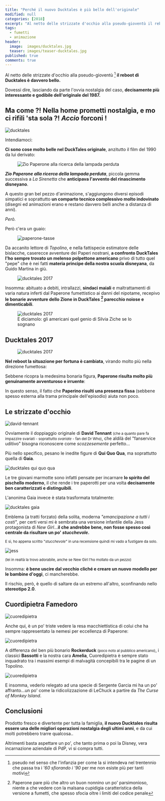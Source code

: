 ```yaml
---
title: "Perché il nuovo Ducktales è più bello dell'originale"
modified: null
categories: [2018]
excerpt: "Al netto delle strizzate d'occhio alla pseudo-gioventù il reboot di Ducktales è davvero bello."
tags:
  - fumetti
  - animazione
header: 
  image:  images/ducktales.jpg
  teaser: images/teaser-ducktales.jpg 
published: true
comments: true
---
```


Al netto delle strizzate d'occhio alla pseudo-gioventù [^pseudo] **il reboot di Ducktales è davvero bello.**

[^pseudo]: pseudo nel senso che l'infanzia per come la si intendeva nel trentennio che passa tra i _'60 sfiorando i '90_ per me non esiste più per tanti motivi

Dovessi dire, lasciando da parte l'ovvia nostalgia del caso, **decisamente più interessante e godibile dell'originale del 1987.**

## Ma come ?! Nella home prometti nostalgia, e mo ci rifili 'sta sola ?! _Accio_ forconi !

![ducktales](https://cdn.mbl.is/frimg/9/30/930496.jpg)

Intendiamoci: 

**Ci sono cose molto belle nel DuckTales originale**, anzitutto il film del 1990 da lui derivato:

<figure>
	<img src="https://images-na.ssl-images-amazon.com/images/I/71IWvIZfvTL._SY445_.jpg" alt="Zio Paperone alla ricerca della lampada perduta">
</figure>

**_Zio Paperone alla ricerca della lampada perduta_**, piccola gemma successiva a _La Sirenetta_ che **anticipava l'avvento del rinascimento disneyano**.

A questo gran bel pezzo d'animazione, s'aggiungono diversi episodi simpatici e soprattutto **un comparto tecnico complessivo molto indovinato** (disegni ed animazioni erano e restano davvero belli anche a distanza di anni).

_Però._

Però c'era un guaio: 

<figure>
<img src="https://www.movimentolibertario.com/wp-content/uploads/2015/02/paperone-tasse.jpg" alt="paperone-tasse">
</figure>

Da accanito lettore di _Topolino_, e nella fattispecie estimatore delle bislacche, caserecce avventure dei Paperi nostrani, **a confronto DuckTales l'ho sempre trovato un melenso polpettone americano** privo di tutto quel "pepe" che è nei fatti **materia principe della nostra scuola disneyana**, da Guido Martina in giù.

<figure>
<img src="https://static.next-episode.net/tv-shows-images/huge/ducktales-2017.jpg" alt="ducktales 2017">
</figure>

Insomma: abituato a debiti, intrallazzi, **sindaci maiali** e maltrattamenti di varia natura inferti dal Paperone fumettistico ai danni del nipotame, recepivo **le bonarie avventure dello Zione in DuckTales [^nonnino] parecchio noiose e dimenticabili**.

[^nonnino]: Paperone pare più che altro un buon nonnino un po' parsimonioso, niente a che vedere con la malsana cupidigia caratteristica della versione a fumetti, che spesso sfocia oltre i limiti del codice penale 

<figure>
<img src="https://outducks.org/webusers/webusers/2008/12/it_tl_2133c_001.jpg" alt="ducktales 2017">
<figcaption>
	E diciamolo: gli americani quel genio di Silvia Ziche se lo sognano
</figcaption>
</figure>

## Ducktales 2017

<figure>
<img src="https://www.iogiocopulito.it/wp-content/uploads/2017/10/IoGiocoPulito_ducktales_disney_italia.jpg" alt="ducktales 2017">
</figure>

**Nel reboot la situazione per fortuna è cambiata**, virando molto più nella direzione fumettosa: 

Sebbene ricopra la medesima bonaria figura, **Paperone risulta molto più genuinamente avventuroso e irruente**: 

In questo senso, il fatto che **Paperino risulti una presenza fissa** (sebbene spesso esterna alla trama principale dell'episodio) aiuta non poco. 

## Le strizzate d'occhio

![david-tennant](https://i1.wp.com/thekingdominsider.com/wp-content/uploads/2017/07/david-tennant-scrooge-mcduck.jpg)

Ovviamente il doppiaggio originale di **David Tennant** <small>(che a quanto pare fa impazzire svariati - soprattutto _svariate_ - fan del Dr Who)</small>, che aldilà del "fanservice uditivo" bisogna riconoscere come _scozzesemente_ perfetto...

Più nello specifico, pesano le inedite figure di **Qui Quo Qua**, ma soprattutto quella di **Gaia**.

![ducktales qui quo qua](https://vignette.wikia.nocookie.net/disney/images/6/66/Huey_Dewey_Louie_DuckTales.jpg)

Le tre giovani marmotte sono infatti pensate per incarnare **lo spirito del pischello moderno**, il che rende i tre paperotti per una volta **decisamente ben caratterizzati e distinguibili**.

L'anonima Gaia invece è stata trasformata totalmente:

![ducktales gaia](https://blog.screenweek.it/wp-content/uploads/2017/06/ducktales-gaia-copertina.jpg)

Emblema (a tratti forzato) della solita, moderna _"emancipazione a tutti i costi"_, per certi versi mi è sembrata una versione infantile della Jess protagonista di _New Girl_...**il che andrebbe bene, non fosse spesso così centrale da risultare un po' _stucchevole_.**

<small>E sì, ho appena scritto "_stucchevole_" in una recensione quindi mi vado a fustigare da solo.</small>

![jess](http://hallofseries.com/wp-content/uploads/2016/04/Jess-Day-New-Girl.jpg)

<small>(lei in realtà la trovo adorabile, anche se New Girl l'ho mollato da un pezzo)</small>

Insomma: **è bene uscire dal vecchio cliché e creare un nuovo modello per le bambine d'oggi**, ci mancherebbe.

Il rischio, però, è quello di saltare da un estremo all'altro, sconfinando nello **stereotipo 2.0**.

## Cuordipietra Famedoro

![cuoredipietra](https://www.serialclick.it/prove/img_tmp/201710/DuckTales-1x07-Zio-Paperone-Cuordipietra-Famedoro.jpg)

Anche qui, è un po' triste vedere la resa macchiettistica di colui che ha sempre rappresentato la nemesi per eccellenza di Paperone:

![cuoredipietra](https://vignette.wikia.nocookie.net/paperpedia/images/d/d6/Il_segreto_di_cuordipietra_005.jpg/revision/latest/scale-to-width-down/250?cb=20171123161059&path-prefix=it)

A differenza del ben più bonario **Rockerduck** <small>(poco noto al pubblico americano)</small>, i classici **Bassotti** e la nostra cara **Amelia**, Cuoredipietra è sempre stato inquadrato tra i massimi esempi di malvagità concepibili tra le pagine di un Topolino.

![cuoredipietra](https://blog.screenweek.it/wp-content/uploads/2017/10/ducktales-1x7-copertina.jpg)

E insomma, vederlo relegato ad una specie di Sergente Garcia mi ha un po' affranto...un po' come la ridicolizzazione di LeChuck a partire da _The Curse of Monkey Island_.

## Conclusioni

Prodotto fresco e divertente per tutta la famiglia, **il nuovo Ducktales risulta essere una delle migliori operazioni nostalgia degli ultimi anni**, e da cui molti potrebbero trarre qualcosa..

Altrimenti basta aspettare un po', che tanto prima o poi la Disney, vera incarnazione aziendale di PdP, vi si compra tutti.